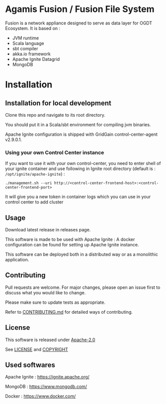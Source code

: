 # Agamis Fusion / Fusion File System

Fusion is a network appliance designed to serve as data layer for OGDT Ecosystem.
It is based on :
- JVM runtime
- Scala language
- sbt compiler
- akka.io framework
- Apache Ignite Datagrid
- MongoDB

# Installation

## Installation for local development

Clone this repo and navigate to its root directory.

You should put it in a Scala/sbt environment for compiling jvm binaries.

Apache Ignite configuration is shipped with GridGain control-center-agent v2.9.0.1.

### Using your own Control Center instance

If you want to use it with your own control-center, you need to enter shell of your ignite container and use following in Ignite root directory (default is : ```/opt/ignite/apache-ignite```) :
```
./management.sh --uri http://<control-center-frontend-host>:<control-center-frontend-port>
```

It will give you a new token in container logs which you can use in your control center to add cluster

## Usage

Download latest release in releases page.

This software is made to be used with Apache Ignite : A docker configuration can be found for setting up Apache Ignite instance.

This software can be deployed both in a distributed way or as a monolithic application.

## Contributing
Pull requests are welcome. For major changes, please open an issue first to discuss what you would like to change.

Please make sure to update tests as appropriate.

Refer to [CONTRIBUTING.md](CONTRIBUTING.md) for detailed ways of contributing.

## License
This software is released under [Apache-2.0](https://choosealicense.com/licenses/apache-2.0/)

See [LICENSE](LICENSE) and [COPYRIGHT](COPYRIGHT)

## Used softwares
Apache Ignite : https://ignite.apache.org/

MongoDB : https://www.mongodb.com/

Docker : https://www.docker.com/